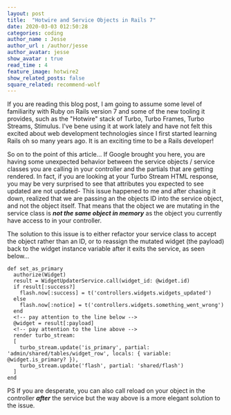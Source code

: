 ```yaml
---
layout: post
title:  "Hotwire and Service Objects in Rails 7"
date: 2020-03-03 012:50:28
categories: coding
author_name : Jesse
author_url : /author/jesse
author_avatar: jesse
show_avatar : true
read_time : 4
feature_image: hotwire2
show_related_posts: false
square_related: recommend-wolf
---
```


If you are reading this blog post, I am going to assume some level of familiarity with Ruby on Rails version 7 and some of the new tooling it provides, such as the "Hotwire" stack of Turbo, Turbo Frames, Turbo Streams, Stimulus. I've bene using it at work lately and have not felt this excited about web development technologies since I first started learning Rails oh so many years
ago. It is an exciting time to be a Rails developer!

So on to the point of this article... If Google brought you here, you are having some unexpected behavior between the service objects / service classes you are calling in your controller and the partials that are getting rendered. In fact, if you are looking at your Turbo Stream HTML response, you may be very surprised to see that attributes you expected to see updated are not updated- This issue happened to me and after chasing it down, realized that we are passing an the objects ID into the service object, and not the object itself. That means that the object we are mutating in the service class is ***not the same object in memory*** as the object you currently have access to in your controller.

The solution to this issue is to either refactor your service class to accept the object rather than an ID, or to reassign the mutated widget (the payload) back to the widget instance variable after it exits the service, as seen below...



    def set_as_primary
      authorize(Widget)
      result = WidgetUpdaterService.call(widget_id: @widget.id)
      if result[:success?]
        flash.now[:success] = t('controllers.widgets.widgets_updated')
      else
        flash.now[:notice] = t('controllers.widgets.something_went_wrong')
      end
      <!-- pay attention to the line below -->
      @widget = result[:payload]
      <!-- pay attention to the line above -->
      render turbo_stream:
      [
        turbo_stream.update('is_primary', partial: 'admin/shared/tables/widget_row', locals: { variable: @widget.is_primary? }),
        turbo_stream.update('flash', partial: 'shared/flash')
      ]
    end


PS If you are desperate, you can also call reload on your object in the controller ***after*** the service but the way above is a more elegant solution to the issue.    





